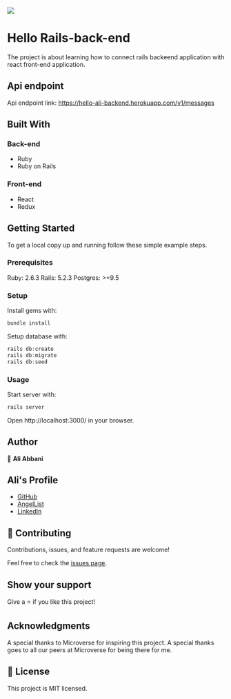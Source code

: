 ![](https://img.shields.io/badge/Microverse-blueviolet)
# Hello Rails-back-end
The project is about learning how to connect rails backeend application with react front-end application.

## Api endpoint
Api endpoint link: https://hello-ali-backend.herokuapp.com/v1/messages 
## Built With
### Back-end
- Ruby 
- Ruby on Rails

### Front-end
- React
- Redux
## Getting Started
To get a local copy up and running follow these simple example steps.

### Prerequisites
Ruby: 2.6.3 Rails: 5.2.3 Postgres: >=9.5

### Setup
Install gems with:
```javascript
bundle install
```
Setup database with:
```javascript
rails db:create
rails db:migrate
rails db:seed
```
### Usage
Start server with:
```javascript
rails server
```
Open http://localhost:3000/ in your browser.

## Author

👤 **Ali Abbani**

## Ali's Profile

- [GitHub](https://github.com/aliabbani)
- [AngelList](https://angel.co/u/ali-abbani)
- [LinkedIn](https://www.linkedin.com/in/ali-abbani-8b6246150/)
## 🤝 Contributing
Contributions, issues, and feature requests are welcome!

Feel free to check the [issues page](https://github.com/aliabbani/hello-rails-back-end/issues).

## Show your support
Give a ⭐️ if you like this project!

## Acknowledgments
A special thanks to Microverse for inspiring this project.
A special thanks goes to all our peers at Microverse for being there for me.
## 📝 License
This project is MIT licensed.